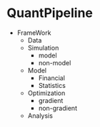 # QuantPipeline

* FrameWork  
    * Data
    * Simulation
        * model
        * non-model
    * Model
        * Financial
        * Statistics
    * Optimization
        * gradient
        * non-gradient
    * Analysis

